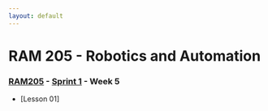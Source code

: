 ```yaml
---
layout: default
---
```


# RAM 205 - Robotics and Automation

### [RAM205](../../) - [Sprint 1](../) - Week 5

- [Lesson 01]
